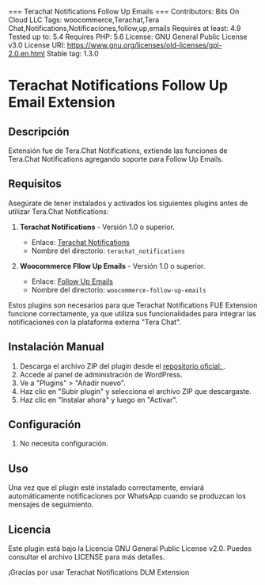 === Terachat Notifications Follow Up Emails ===
Contributors: Bits On Cloud LLC
Tags: woocommerce,Terachat,Tera Chat,Notifications,Notificaciones,follow,up,emails
Requires at least: 4.9
Tested up to: 5.4
Requires PHP: 5.6
License: GNU General Public License v3.0
License URI: https://www.gnu.org/licenses/old-licenses/gpl-2.0.en.html
Stable tag: 1.3.0

# Terachat Notifications Follow Up Email Extension

## Descripción
Extensión fue de Tera.Chat Notifications, extiende las funciones de Tera.Chat Notifications agregando soporte para Follow Up Emails.

## Requisitos
Asegúrate de tener instalados y activados los siguientes plugins antes de utilizar Tera.Chat Notifications:

1. **Terachat Notifications** - Versión 1.0 o superior.
   - Enlace: [Terachat Notifications](https://github.com/bitsoncloud/terachat_notifications)
   - Nombre del directorio: `terachat_notifications`

2. **Woocommerce Fllow Up Emails** - Versión 1.0 o superior.
   - Enlace: [Follow Up Emails](https://codecanyon.net/item/follow-up-email-for-woocommerce/9014090?gclid=Cj0KCQjwmICoBhDxARIsABXkXlKPUkandlYjn5JUK5lrXQh051in8GiZaHdTJ5hZHdSb6rYpHwndUcQaAsEGEALw_wcB)
   - Nombre del directorio: `woocommerce-follow-up-emails`

Estos plugins son necesarios para que Terachat Notifications FUE Extension funcione correctamente, ya que utiliza sus funcionalidades para integrar las notificaciones con la plataforma externa "Tera Chat".

## Instalación Manual
1. Descarga el archivo ZIP del plugin desde el [repositorio oficial: ](https://github.com/bitsoncloud/terachat_notifications_fue).
2. Accede al panel de administración de WordPress.
3. Ve a "Plugins" > "Añadir nuevo".
4. Haz clic en "Subir plugin" y selecciona el archivo ZIP que descargaste.
5. Haz clic en "Instalar ahora" y luego en "Activar".

## Configuración
1. No necesita configuración.

## Uso
Una vez que el plugin esté instalado correctamente, enviará automáticamente notificaciones por WhatsApp cuando se produzcan los mensajes de seguimiento.

## Licencia
Este plugin está bajo la Licencia GNU General Public License v2.0. Puedes consultar el archivo LICENSE para más detalles.


¡Gracias por usar Terachat Notifications DLM Extension